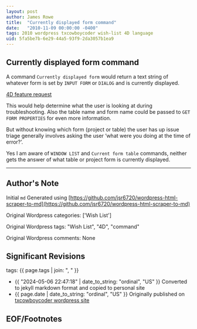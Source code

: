 ```yaml
---
layout: post
author: James Rowe
title:  "Currently displayed form command"
date:   "2010-11-09 00:00:00 -0400"
tags: 2010 wordpress txcowboycoder wish-list 4D language
uid: 5fa5be7b-6e29-44a5-93f9-2da3057b1ea9
---
```



## Currently displayed form command


A command `Currently displayed form` would return a text string of whatever form is set by `INPUT FORM` or `DIALOG` and is currently displayed.


[4D feature request](http://forums.4d.fr/Post//4641149/1/)


This would help determine what the user is looking at during troubleshooting. Also the table name and form name could be passed to `GET FORM PROPERTIES` for even more information.


But without knowing which form (project or table) the user has up issue triage generally involves asking the user ‘what were you doing at the time of error?’. 


Yes I am aware of `WINDOW LIST` and `Current form table` commands, neither gets the answer of what table or project form is currently displayed.




---

## Author's Note

Initial `md` Generated using [https://github.com/jsr6720/wordpress-html-scraper-to-md](https://github.com/jsr6720/wordpress-html-scraper-to-md)

Original Wordpress categories: ['Wish List']

Original Wordpress tags: "Wish List", "4D", "command"

Original Wordpress comments: None

## Significant Revisions

tags: {{ page.tags | join: ", " }} <!-- todo move this somewhere -->

- {{ "2024-05-06 22:47:18" | date_to_string: "ordinal", "US" }} Converted to jekyll markdown format and copied to personal site
- {{ page.date | date_to_string: "ordinal", "US" }} Originally published on [txcowboycoder wordpress site](https://txcowboycoder.wordpress.com/2010/11/09/currently-displayed-form-command/)

## EOF/Footnotes

